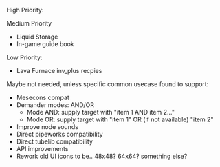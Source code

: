 
High Priority:

Medium Priority
- Liquid Storage
- In-game guide book

Low Priority:
- Lava Furnace inv_plus recpies

Maybe not needed, unless specific common usecase found to support:
- Mesecons compat
- Demander modes: AND/OR 
  - Mode AND: supply target with "item 1 AND item 2..."
  - Mode OR: supply target with "item 1" OR (if not available) "item 2"
- Improve node sounds
- Direct pipeworks compatibility
- Direct tubelib compatibility
- API improvements
- Rework old UI icons to be.. 48x48? 64x64? something else?
